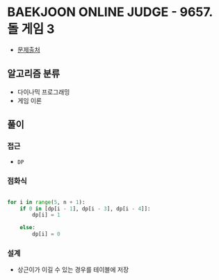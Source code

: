 # BAEKJOON ONLINE JUDGE - 9657. 돌 게임 3

- [문제출처](https://www.acmicpc.net/problem/9657 '9657. 돌 게임 3')

## 알고리즘 분류

- 다이나믹 프로그래밍
- 게임 이론

## 풀이

### 접근

- `DP`

### 점화식

```python

for i in range(5, n + 1):
    if 0 in [dp[i - 1], dp[i - 3], dp[i - 4]]:
        dp[i] = 1

    else:
        dp[i] = 0

```

### 설계

- 상근이가 이길 수 있는 경우를 테이블에 저장
